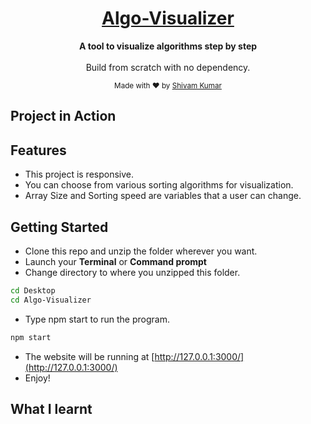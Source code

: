 <div align="center">

<h1><a href="https://wandering-sage.github.io/Algo-Visualizer/">Algo-Visualizer</a></h1>

<p>
  <strong>A tool to visualize algorithms step by step</strong>
  <br /><br />
  Build from scratch with no dependency.
</p>


<p>
  <sub>Made with ❤︎ by
    <a href="https://github.com/wandering-sage">Shivam Kumar</a>
  </sub>
</p>
</div>


## Project in Action



## Features
- This project is responsive.
- You can choose from various sorting algorithms for visualization.
- Array Size and Sorting speed are variables that a user can change.

## Getting Started
- Clone this repo and unzip the folder wherever you want.
- Launch your **Terminal** or **Command prompt**
- Change directory to where you unzipped this folder.
```bash
cd Desktop
cd Algo-Visualizer
```
- Type npm start to run the program.
```bash
npm start
```
- The website will be running at [http://127.0.0.1:3000/](http://127.0.0.1:3000/)
- Enjoy!

## What I learnt
